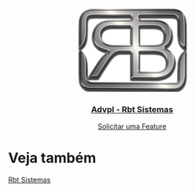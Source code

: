 <br />

<p align="center">
  <a href="https://github.com/Rbt-Sistemas/Advpl">
    <img src="https://github.com/Rbt-Sistemas/Advpl/blob/master/RbtBrowse/Logo.png?raw=true" alt="Logo>
  </a>
</p>
</br>
<p align="center">												 
  <h3 align="center">Advpl - Rbt Sistemas</h3>	
  <p align="center">	
    <a href="https://github.com/Rbt-Sistemas/Advpl/issues">Solicitar uma Feature</a>	
  </p>	
</p>

# Veja também
<a href="https://www.rbtsistemas.com/utils/advpl/" target="_blank">Rbt Sistemas</a>

